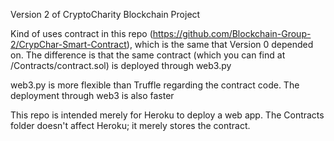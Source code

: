 Version 2 of CryptoCharity Blockchain Project

Kind of uses contract in this repo (https://github.com/Blockchain-Group-2/CrypChar-Smart-Contract), which is the same that Version 0 depended on. The difference is that the same contract (which you can find at /Contracts/contract.sol) is deployed through web3.py

web3.py is more flexible than Truffle regarding the contract code. The deployment through web3 is also faster

This repo is intended merely for Heroku to deploy a web app. The Contracts folder doesn't affect Heroku; it merely stores the contract.
